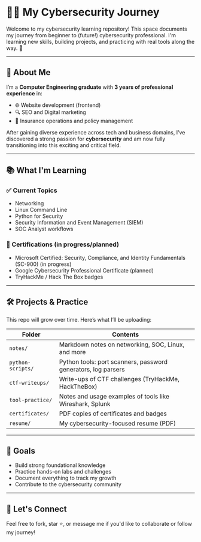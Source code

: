 # 👩‍💻 My Cybersecurity Journey

Welcome to my cybersecurity learning repository! This space documents my journey from beginner to (future!) cybersecurity professional. I'm learning new skills, building projects, and practicing with real tools along the way. 🚀

---

## 🔎 About Me

I’m a **Computer Engineering graduate** with **3 years of professional experience** in:

- 🌐 Website development (frontend)
- 🔍 SEO and Digital marketing
- 🏢 Insurance operations and policy management

After gaining diverse experience across tech and business domains, I’ve discovered a strong passion for **cybersecurity** and am now fully transitioning into this exciting and critical field.

---

## 📚 What I'm Learning

### ✅ Current Topics
- Networking 
- Linux Command Line
- Python for Security
- Security Information and Event Management (SIEM)
- SOC Analyst workflows

### 📜 Certifications (in progress/planned)
- Microsoft Certified: Security, Compliance, and Identity Fundamentals (SC-900) (in progress)
- Google Cybersecurity Professional Certificate  (planned)
- TryHackMe / Hack The Box badges

---

## 🛠️ Projects & Practice

This repo will grow over time. Here’s what I’ll be uploading:

| Folder | Contents |
|--------|----------|
| `notes/` | Markdown notes on networking, SOC, Linux, and more |
| `python-scripts/` | Python tools: port scanners, password generators, log parsers |
| `ctf-writeups/` | Write-ups of CTF challenges (TryHackMe, HackTheBox) |
| `tool-practice/` | Notes and usage examples of tools like Wireshark, Splunk |
| `certificates/` | PDF copies of certificates and badges |
| `resume/` | My cybersecurity-focused resume (PDF) |

---

## 🌟 Goals

- Build strong foundational knowledge
- Practice hands-on labs and challenges
- Document everything to track my growth
- Contribute to the cybersecurity community

---

## 🤝 Let's Connect

Feel free to fork, star ⭐, or message me if you'd like to collaborate or follow my journey!

